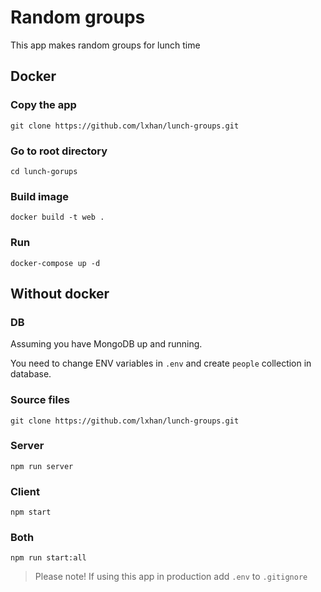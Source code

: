 # Random groups

This app makes random groups for lunch time

## Docker

### Copy the app

```
git clone https://github.com/lxhan/lunch-groups.git
```

### Go to root directory

```
cd lunch-gorups
```

### Build image

```
docker build -t web .
```

### Run

```
docker-compose up -d
```

## Without docker

### DB

Assuming you have MongoDB up and running.

You need to change ENV variables in `.env` and create `people` collection in database.

### Source files

```
git clone https://github.com/lxhan/lunch-groups.git
```

### Server

```
npm run server
```

### Client

```
npm start
```

### Both

```
npm run start:all
```

> Please note! If using this app in production add `.env` to `.gitignore`
